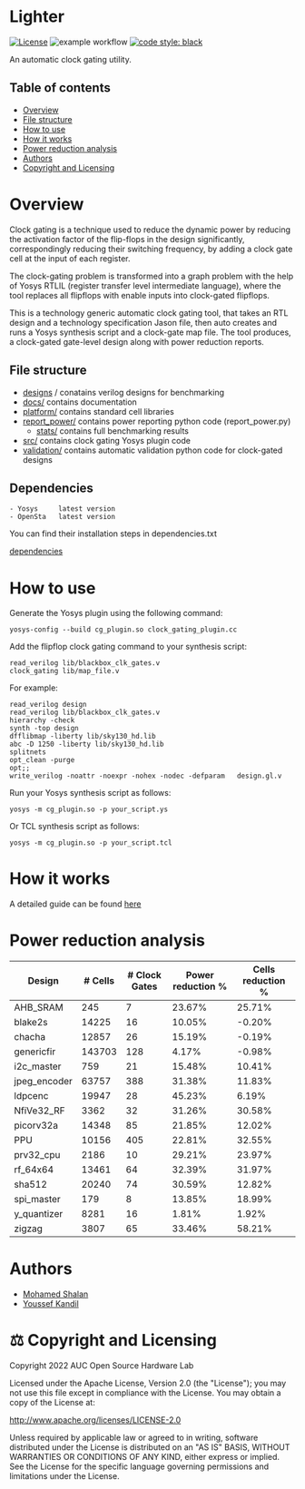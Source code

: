 # Lighter

[![License](https://img.shields.io/badge/License-Apache%202.0-blue.svg)](https://opensource.org/licenses/Apache-2.0) ![example workflow](https://github.com/kanndil/Lighter/actions/workflows/main.yml/badge.svg)
[![code style: black](https://img.shields.io/badge/code%20style-black-000000.svg)](https://github.com/psf/black)

An automatic clock gating utility. 



## Table of contents

* [Overview](https://github.com/kanndil/Lighter#overview)
* [File structure](https://github.com/kanndil/Lighter#file-structure)
* [How to use](https://github.com/kanndil/Lighter#how-to-use)
* [How it works](https://github.com/kanndil/Lighter#how-does-it-work)
* [Power reduction analysis](https://github.com/kanndil/Lighter#power-reduction-analysis)
* [Authors](https://github.com/kanndil/Lighter#authors)
* [Copyright and Licensing](https://github.com/kanndil/Lighter#copyright-and-licensing)


# Overview


Clock gating is a technique used to reduce the dynamic power by reducing the activation factor of the flip-flops in the design significantly, correspondingly reducing their switching frequency, by adding a clock gate cell at the input of each register.

The clock-gating problem is transformed into a graph problem with the help of Yosys RTLIL (register transfer level intermediate language), where the tool replaces all flipflops with enable inputs into clock-gated flipflops. 

<!--//include clkgate image-->

This is a technology generic automatic clock gating tool, that takes an RTL design and a technology specification Jason file, then auto creates and runs a Yosys synthesis script and a clock-gate map file. The tool produces, a clock-gated gate-level design along with power reduction reports. 



<!--// rephrase
This repo provides a script to be run by the Yosys software, and attached to it is a map file that is used to map all flipflops with enable inputs into clock-gated flipflops. An auto-testing python code is also implemented to autotest and analyze the dynamic power reduction of the provided design.-->


## File structure

* [designs](https://github.com/kanndil/Lighter/tree/main/designs) / conatains verilog designs for benchmarking
* [docs/](https://github.com/kanndil/Lighter/tree/main/docs) contains documentation
* [platform/](https://github.com/kanndil/Lighter/tree/main/platform/sky130) contains standard cell libraries 
* [report_power/](https://github.com/kanndil/Lighter/tree/main/report_power) contains power reporting python code (report_power.py) 
    * [stats/](https://github.com/kanndil/Lighter/tree/main/report_power/stats) contains full benchmarking results
* [src/](https://github.com/kanndil/Lighter/tree/main/src) contains clock gating Yosys plugin code
* [validation/](https://github.com/kanndil/Lighter/tree/main/validation) contains automatic validation python code for clock-gated designs

    
## Dependencies

    - Yosys     latest version
    - OpenSta   latest version

You can find their installation steps in dependencies.txt

[dependencies](https://github.com/youssefkandil/Dynamic_Power_Clock_Gating/blob/main/dependencies.txt)


# How to use

Generate the Yosys plugin using the following command:

    yosys-config --build cg_plugin.so clock_gating_plugin.cc


Add the flipflop clock gating command to your synthesis script:


    read_verilog lib/blackbox_clk_gates.v
    clock_gating lib/map_file.v


For example:

    read_verilog design
    read_verilog lib/blackbox_clk_gates.v
    hierarchy -check
    synth -top design
    dfflibmap -liberty lib/sky130_hd.lib 
    abc -D 1250 -liberty lib/sky130_hd.lib 
    splitnets
    opt_clean -purge
    opt;; 
    write_verilog -noattr -noexpr -nohex -nodec -defparam   design.gl.v


Run your Yosys synthesis script as follows:

    yosys -m cg_plugin.so -p your_script.ys

Or TCL synthesis script as follows:

    yosys -m cg_plugin.so -p your_script.tcl



# How it works

A detailed guide can be found [here](https://github.com/kanndil/Lighter/blob/main/docs/how_does_it_work.md)


# Power reduction analysis
|Design          |# Cells |# Clock Gates|Power reduction %      |Cells reduction %    |
|----------------|--------|-------------|-----------------------|---------------------|
|AHB_SRAM        |245     |7            |23.67%                 |25.71%               |
|blake2s         |14225   |16           |10.05%                 |-0.20%               |
|chacha          |12857   |26           |15.19%                 |-0.19%               |
|genericfir      |143703  |128          |4.17%                  |-0.98%               |
|i2c_master      |759     |21           |15.48%                 |10.41%               |
|jpeg_encoder    |63757   |388          |31.38%                 |11.83%               |
|ldpcenc         |19947   |28           |45.23%                 |6.19%                |
|NfiVe32_RF      |3362    |32           |31.26%                 |30.58%               |
|picorv32a       |14348   |85           |21.85%                 |12.02%               |
|PPU             |10156   |405          |22.81%                 |32.55%               |
|prv32_cpu       |2186    |10           |29.21%                 |23.97%               |
|rf_64x64        |13461   |64           |32.39%                 |31.97%               |
|sha512          |20240   |74           |30.59%                 |12.82%               |
|spi_master      |179     |8            |13.85%                 |18.99%               |
|y_quantizer     |8281    |16           |1.81%                  |1.92%                |
|zigzag          |3807    |65           |33.46%                 |58.21%               |

# Authors

* [Mohamed Shalan](https://github.com/shalan)
* [Youssef Kandil](https://github.com/kanndil)


# ⚖️ Copyright and Licensing

Copyright 2022 AUC Open Source Hardware Lab

Licensed under the Apache License, Version 2.0 (the "License"); 
you may not use this file except in compliance with the License. 
You may obtain a copy of the License at:

http://www.apache.org/licenses/LICENSE-2.0

Unless required by applicable law or agreed to in writing, software 
distributed under the License is distributed on an "AS IS" BASIS, 
WITHOUT WARRANTIES OR CONDITIONS OF ANY KIND, either express or implied. 
See the License for the specific language governing permissions and 
limitations under the License.